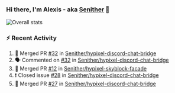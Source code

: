 ### Hi there, I'm Alexis - aka [Senither][website] 👋

![Overall stats](https://github-readme-stats.vercel.app/api?username=senither&theme=cobalt&show_icons=true&count_private=true)

### :zap: Recent Activity

<!--START_SECTION:activity-->
1. 🎉 Merged PR [#32](https://github.com/Senither/hypixel-discord-chat-bridge/pull/32) in [Senither/hypixel-discord-chat-bridge](https://github.com/Senither/hypixel-discord-chat-bridge)
2. 🗣 Commented on [#32](https://github.com/Senither/hypixel-discord-chat-bridge/issues/32) in [Senither/hypixel-discord-chat-bridge](https://github.com/Senither/hypixel-discord-chat-bridge)
3. 🎉 Merged PR [#12](https://github.com/Senither/hypixel-skyblock-facade/pull/12) in [Senither/hypixel-skyblock-facade](https://github.com/Senither/hypixel-skyblock-facade)
4. ❗️ Closed issue [#28](https://github.com/Senither/hypixel-discord-chat-bridge/issues/28) in [Senither/hypixel-discord-chat-bridge](https://github.com/Senither/hypixel-discord-chat-bridge)
5. 🎉 Merged PR [#27](https://github.com/Senither/hypixel-discord-chat-bridge/pull/27) in [Senither/hypixel-discord-chat-bridge](https://github.com/Senither/hypixel-discord-chat-bridge)
<!--END_SECTION:activity-->

[website]: https://senither.com
